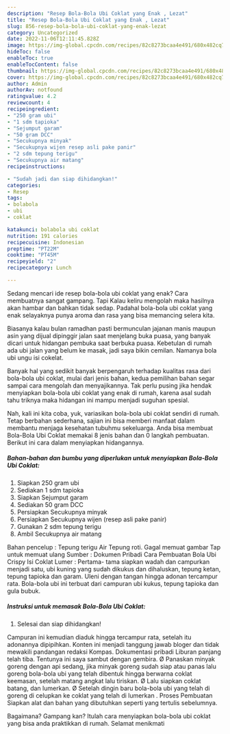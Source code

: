 ```yaml
---
description: "Resep Bola-Bola Ubi Coklat yang Enak , Lezat"
title: "Resep Bola-Bola Ubi Coklat yang Enak , Lezat"
slug: 856-resep-bola-bola-ubi-coklat-yang-enak-lezat
category: Uncategorized
date: 2022-11-06T12:11:45.828Z
image: https://img-global.cpcdn.com/recipes/82c8273bcaa4e491/680x482cq70/bola-bola-ubi-coklat-foto-resep-utama.jpg
hideToc: false
enableToc: true
enableTocContent: false
thumbnail: https://img-global.cpcdn.com/recipes/82c8273bcaa4e491/680x482cq70/bola-bola-ubi-coklat-foto-resep-utama.jpg
cover: https://img-global.cpcdn.com/recipes/82c8273bcaa4e491/680x482cq70/bola-bola-ubi-coklat-foto-resep-utama.jpg
author: Admin
authorAv: notfound
ratingvalue: 4.2
reviewcount: 4
recipeingredient:
- "250 gram ubi"
- "1 sdm tapioka"
- "Sejumput garam"
- "50 gram DCC"
- "Secukupnya minyak"
- "Secukupnya wijen resep asli pake panir"
- "2 sdm tepung terigu"
- "Secukupnya air matang"
recipeinstructions:

- "Sudah jadi dan siap dihidangkan!"
categories:
- Resep
tags:
- bolabola
- ubi
- coklat

katakunci: bolabola ubi coklat 
nutrition: 191 calories
recipecuisine: Indonesian
preptime: "PT22M"
cooktime: "PT45M"
recipeyield: "2"
recipecategory: Lunch

---
```



Sedang mencari ide resep bola-bola ubi coklat yang enak? Cara membuatnya sangat gampang. Tapi Kalau keliru mengolah maka hasilnya akan hambar dan bahkan tidak sedap. Padahal bola-bola ubi coklat yang enak selayaknya punya aroma dan rasa yang bisa memancing selera kita.


Biasanya kalau bulan ramadhan pasti bermunculan jajanan manis maupun asin yang dijual dipinggir jalan saat menjelang buka puasa, yang banyak dicari untuk hidangan pembuka saat berbuka puasa. Kebetulan di rumah ada ubi jalan yang belum ke masak, jadi saya bikin cemilan. Namanya bola ubi ungu isi cokelat.

Banyak hal yang sedikit banyak berpengaruh terhadap kualitas rasa dari bola-bola ubi coklat, mulai dari jenis bahan, kedua pemilihan bahan segar sampai cara mengolah dan menyajikannya. Tak perlu pusing jika hendak menyiapkan bola-bola ubi coklat yang enak di rumah, karena asal sudah tahu triknya maka hidangan ini mampu menjadi suguhan spesial.


Nah, kali ini kita coba, yuk, variasikan bola-bola ubi coklat sendiri di rumah. Tetap berbahan sederhana, sajian ini bisa memberi manfaat dalam membantu menjaga kesehatan tubuhmu sekeluarga. Anda bisa membuat Bola-Bola Ubi Coklat memakai 8 jenis bahan dan 0 langkah pembuatan. Berikut ini cara dalam menyiapkan hidangannya.

<!--inarticleads1-->

##### Bahan-bahan dan bumbu yang diperlukan untuk menyiapkan Bola-Bola Ubi Coklat:

1. Siapkan 250 gram ubi
1. Sediakan 1 sdm tapioka
1. Siapkan Sejumput garam
1. Sediakan 50 gram DCC
1. Persiapkan Secukupnya minyak
1. Persiapkan Secukupnya wijen (resep asli pake panir)
1. Gunakan 2 sdm tepung terigu
1. Ambil Secukupnya air matang


Bahan pencelup : Tepung terigu Air Tepung roti. Gagal memuat gambar Tap untuk memuat ulang Sumber : Dokumen Pribadi Cara Pembuatan Bola Ubi Crispy Isi Coklat Lumer : Pertama- tama siapkan wadah dan campurkan menjadi satu, ubi kuning yang sudah dikukus dan dihaluskan, tepung ketan, tepung tapioka dan garam. Uleni dengan tangan hingga adonan tercampur rata. Bola-bola ubi ini terbuat dari campuran ubi kukus, tepung tapioka dan gula bubuk. 

<!--inarticleads2-->

##### Instruksi untuk memasak Bola-Bola Ubi Coklat:


1. Selesai dan siap dihidangkan!

Campuran ini kemudian diaduk hingga tercampur rata, setelah itu adonannya dipipihkan. Konten ini menjadi tanggung jawab bloger dan tidak mewakili pandangan redaksi Kompas. Dokumentasi pribadi Liburan panjang telah tiba. Tentunya ini saya sambut dengan gembira. Ø Panaskan minyak goreng dengan api sedang, jika minyak goreng sudah siap atau panas lalu goreng bola-bola ubi yang telah dibentuk hingga berwarna coklat keemasan, setelah matang angkat lalu tiriskan. Ø Lalu siapkan coklat batang, dan lumerkan. Ø Setelah dingin baru bola-bola ubi yang telah di goreng di celupkan ke coklat yang telah di lumerkan . Proses Pembuatan Siapkan alat dan bahan yang dibutuhkan seperti yang tertulis sebelumnya. 

Bagaimana? Gampang kan? Itulah cara menyiapkan bola-bola ubi coklat yang bisa anda praktikkan di rumah. Selamat menikmati
